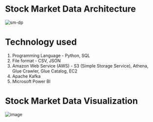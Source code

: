# Stock Market Data Architecture
![sm-dp](https://github.com/riti215/Stock_Market_Data_Pipeline_and_Analysis/assets/57587827/e4ed4ad6-8068-4b60-8cb1-24299812e037)

# Technology used
1. Programming Language - Python, SQL
2. File format - CSV, JSON
3. Amazon Web Service (AWS) - S3 (Simple Storage Service), Athena, Glue Crawler, Glue Catalog, EC2
4. Apache Kafka
5. Microsoft Power BI

# Stock Market Data Visualization
![image](https://github.com/riti215/Stock_Market_Data_Pipeline_and_Analysis/assets/57587827/81c5bdcf-dbdb-433a-9454-0dca00bcb8ef)

